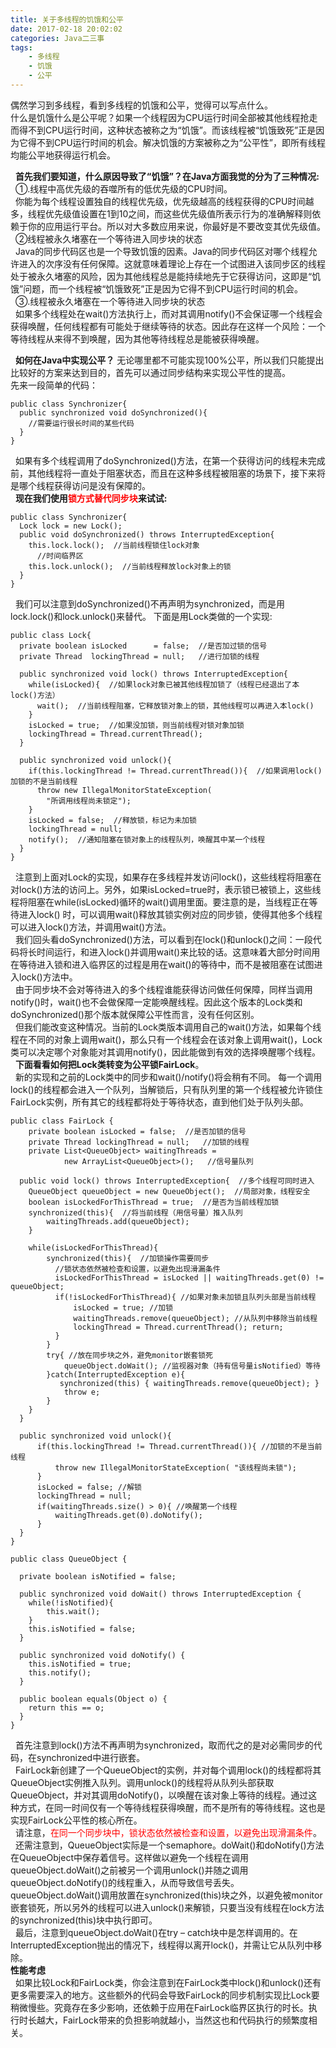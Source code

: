 ```yaml
---
title: 关于多线程的饥饿和公平
date: 2017-02-18 20:02:02
categories: Java二三事
tags: 
	- 多线程
	- 饥饿
	- 公平
---
```


偶然学习到多线程，看到多线程的饥饿和公平，觉得可以写点什么。<br>
什么是饥饿什么是公平呢？如果一个线程因为CPU运行时间全部被其他线程抢走而得不到CPU运行时间，这种状态被称之为“饥饿”。而该线程被“饥饿致死”正是因为它得不到CPU运行时间的机会。解决饥饿的方案被称之为“公平性”，即所有线程均能公平地获得运行机会。<br>
<!--more-->
&nbsp;&nbsp;**首先我们要知道，什么原因导致了“饥饿”？在Java方面我觉的分为了三种情况:**<br>
&nbsp;&nbsp;①.线程中高优先级的吞噬所有的低优先级的CPU时间。<br>
&nbsp;&nbsp;你能为每个线程设置独自的线程优先级，优先级越高的线程获得的CPU时间越多，线程优先级值设置在1到10之间，而这些优先级值所表示行为的准确解释则依赖于你的应用运行平台。所以对大多数应用来说，你最好是不要改变其优先级值。<br>
&nbsp;&nbsp;②线程被永久堵塞在一个等待进入同步块的状态<br>
&nbsp;&nbsp;Java的同步代码区也是一个导致饥饿的因素。Java的同步代码区对哪个线程允许进入的次序没有任何保障。这就意味着理论上存在一个试图进入该同步区的线程处于被永久堵塞的风险，因为其他线程总是能持续地先于它获得访问，这即是“饥饿”问题，而一个线程被“饥饿致死”正是因为它得不到CPU运行时间的机会。<br>
&nbsp;&nbsp;③.线程被永久堵塞在一个等待进入同步块的状态<br>
&nbsp;&nbsp;如果多个线程处在wait()方法执行上，而对其调用notify()不会保证哪一个线程会获得唤醒，任何线程都有可能处于继续等待的状态。因此存在这样一个风险：一个等待线程从来得不到唤醒，因为其他等待线程总是能被获得唤醒。

&nbsp;&nbsp;**如何在Java中实现公平？**
无论哪里都不可能实现100%公平，所以我们只能提出比较好的方案来达到目的，首先可以通过同步结构来实现公平性的提高。<br>
先来一段简单的代码：
```
public class Synchronizer{  
  public synchronized void doSynchronized(){  
    //需要运行很长时间的某些代码
  }    
}  
```
&nbsp;&nbsp;如果有多个线程调用了doSynchronized()方法，在第一个获得访问的线程未完成前，其他线程将一直处于阻塞状态，而且在这种多线程被阻塞的场景下，接下来将是哪个线程获得访问是没有保障的。<br>
&nbsp;&nbsp;**现在我们使用<font color=red>锁方式替代同步块</font>来试试:**<br>
```
public class Synchronizer{  
  Lock lock = new Lock();   
  public void doSynchronized() throws InterruptedException{  
    this.lock.lock();  //当前线程锁住lock对象  
      //时间临界区
    this.lock.unlock();  //当前线程释放lock对象上的锁  
  }  
}  
```
&nbsp;&nbsp;我们可以注意到doSynchronized()不再声明为synchronized，而是用lock.lock()和lock.unlock()来替代。
下面是用Lock类做的一个实现:
```
public class Lock{  
  private boolean isLocked      = false;  //是否加过锁的信号  
  private Thread  lockingThread = null;   //进行加锁的线程  
  
  public synchronized void lock() throws InterruptedException{  
    while(isLocked){  //如果lock对象已被其他线程加锁了（线程已经退出了本lock()方法）  
      wait();  //当前线程阻塞，它释放锁对象上的锁，其他线程可以再进入本lock()  
    }  
    isLocked = true;  //如果没加锁，则当前线程对锁对象加锁  
    lockingThread = Thread.currentThread();  
  }  
 
  public synchronized void unlock(){  
    if(this.lockingThread != Thread.currentThread()){  //如果调用lock()加锁的不是当前线程  
      throw new IllegalMonitorStateException(  
        "所调用线程尚未锁定");  
    }  
    isLocked = false;  //释放锁，标记为未加锁  
    lockingThread = null;  
    notify();  //通知阻塞在锁对象上的线程队列，唤醒其中某一个线程  
  }  
}  
```
&nbsp;&nbsp;注意到上面对Lock的实现，如果存在多线程并发访问lock()，这些线程将阻塞在对lock()方法的访问上。另外，如果isLocked=true时，表示锁已被锁上，这些线程将阻塞在while(isLocked)循环的wait()调用里面。要注意的是，当线程正在等待进入lock() 时，可以调用wait()释放其锁实例对应的同步锁，使得其他多个线程可以进入lock()方法，并调用wait()方法。<br>
&nbsp;&nbsp;我们回头看doSynchronized()方法，可以看到在lock()和unlock()之间：一段代码将长时间运行，和进入lock()并调用wait()来比较的话。这意味着大部分时间用在等待进入锁和进入临界区的过程是用在wait()的等待中，而不是被阻塞在试图进入lock()方法中。<br>
&nbsp;&nbsp;由于同步块不会对等待进入的多个线程谁能获得访问做任何保障，同样当调用notify()时，wait()也不会做保障一定能唤醒线程。因此这个版本的Lock类和doSynchronized()那个版本就保障公平性而言，没有任何区别。<br>
&nbsp;&nbsp;但我们能改变这种情况。当前的Lock类版本调用自己的wait()方法，如果每个线程在不同的对象上调用wait()，那么只有一个线程会在该对象上调用wait()，Lock类可以决定哪个对象能对其调用notify()，因此能做到有效的选择唤醒哪个线程。<br>
&nbsp;&nbsp;**下面看看如何把Lock类转变为公平锁FairLock**。<br>
&nbsp;&nbsp;新的实现和之前的Lock类中的同步和wait()/notify()将会稍有不同。
每一个调用lock()的线程都会进入一个队列，当解锁后，只有队列里的第一个线程被允许锁住FairLock实例，所有其它的线程都将处于等待状态，直到他们处于队列头部。
```
public class FairLock {  
    private boolean isLocked = false;  //是否加锁的信号  
    private Thread lockingThread = null;   //加锁的线程  
    private List<QueueObject> waitingThreads =  
            new ArrayList<QueueObject>();   //信号量队列  
  
  public void lock() throws InterruptedException{  //多个线程可同时进入  
    QueueObject queueObject = new QueueObject();  //局部对象，线程安全  
    boolean isLockedForThisThread = true;  //是否为当前线程加锁  
    synchronized(this){  //将当前线程（用信号量）推入队列  
        waitingThreads.add(queueObject);  
    }  
  
    while(isLockedForThisThread){  
        synchronized(this){  //加锁操作需要同步  
          //锁状态依然被检查和设置，以避免出现滑漏条件  
          isLockedForThisThread = isLocked || waitingThreads.get(0) != queueObject;  
          if(!isLockedForThisThread){ //如果对象未加锁且队列头部是当前线程  
              isLocked = true; //加锁  
              waitingThreads.remove(queueObject); //从队列中移除当前线程  
              lockingThread = Thread.currentThread(); return;   
          }   
        }   
        try{ //放在同步块之外，避免monitor嵌套锁死   
            queueObject.doWait(); //监视器对象（持有信号量isNotified）等待  
        }catch(InterruptedException e){   
           synchronized(this) { waitingThreads.remove(queueObject); }   
            throw e;   
        }   
    }   
  }   
  
  public synchronized void unlock(){   
      if(this.lockingThread != Thread.currentThread()){ //加锁的不是当前线程   
          throw new IllegalMonitorStateException( "该线程尚未锁");   
      }   
      isLocked = false; //解锁   
      lockingThread = null;   
      if(waitingThreads.size() > 0){ //唤醒第一个线程   
          waitingThreads.get(0).doNotify();   
      }   
  }  
}  

```
```
public class QueueObject {  
  
  private boolean isNotified = false;  
  
  public synchronized void doWait() throws InterruptedException {  
    while(!isNotified){  
        this.wait();  
    }  
    this.isNotified = false;  
  }  
  
  public synchronized void doNotify() {  
    this.isNotified = true;  
    this.notify();  
  }  
  
  public boolean equals(Object o) {  
    return this == o;  
  }  
}  
```
&nbsp;&nbsp;首先注意到lock()方法不再声明为synchronized，取而代之的是对必需同步的代码，在synchronized中进行嵌套。<br>
&nbsp;&nbsp;FairLock新创建了一个QueueObject的实例，并对每个调用lock()的线程都将其QueueObject实例推入队列。调用unlock()的线程将从队列头部获取QueueObject，并对其调用doNotify()，以唤醒在该对象上等待的线程。通过这种方式，在同一时间仅有一个等待线程获得唤醒，而不是所有的等待线程。这也是实现FairLock公平性的核心所在。<br>
&nbsp;&nbsp;请注意，<font color=red>在同一个同步块中，锁状态依然被检查和设置，以避免出现滑漏条件</font>。<br>
&nbsp;&nbsp;还需注意到，QueueObject实际是一个semaphore。doWait()和doNotify()方法在QueueObject中保存着信号。这样做以避免一个线程在调用queueObject.doWait()之前被另一个调用unlock()并随之调用queueObject.doNotify()的线程重入，从而导致信号丢失。queueObject.doWait()调用放置在synchronized(this)块之外，以避免被monitor嵌套锁死，所以另外的线程可以进入unlock()来解锁，只要当没有线程在lock方法的synchronized(this)块中执行即可。<br>
&nbsp;&nbsp;最后，注意到queueObject.doWait()在try – catch块中是怎样调用的。在InterruptedException抛出的情况下，线程得以离开lock()，并需让它从队列中移除。<br>
**性能考虑<br>**
&nbsp;&nbsp;如果比较Lock和FairLock类，你会注意到在FairLock类中lock()和unlock()还有更多需要深入的地方。这些额外的代码会导致FairLock的同步机制实现比Lock要稍微慢些。究竟存在多少影响，还依赖于应用在FairLock临界区执行的时长。执行时长越大，FairLock带来的负担影响就越小，当然这也和代码执行的频繁度相关。
